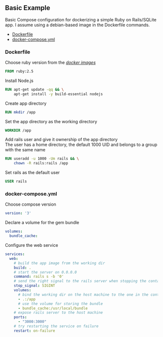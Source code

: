 ## Basic Example
Basic Compose configuration for dockerizing a simple Ruby on Rails/SQLite app.
I assume using a debian-based image in the Dockerfile commands.
* [Dockerfile](/basic/Dockerfile)
* [docker-compose.yml](/basic/docker-compose.yml)

### Dockerfile
Choose ruby version from the _[docker images](https://hub.docker.com/_/ruby/)_
```Dockerfile
FROM ruby:2.5
```
Install Node.js
```Dockerfile
RUN apt-get update -qq && \
    apt-get install -y build-essential nodejs
```
Create app directory
```Dockerfile
RUN mkdir /app
```
Set the app directory as the working directory
```Dockerfile
WORKDIR /app
```
Add rails user and give it ownership of the app directory\
The user has a home directory, the default 1000 UID and belongs to a group with the same name
```Dockerfile
RUN useradd -u 1000 -Um rails && \
    chown -R rails:rails /app
```
Set rails as the default user
```Dockerfile
USER rails
```

### docker-compose.yml
Choose compose version
```YAML
version: '3'
```
Declare a volume for the gem bundle
```YAML
volumes:
  bundle_cache:
```

Configure the web service
```YAML
services:
  web:
    # build the app image from the working dir
    build: .
    # start the server on 0.0.0.0
    command: rails s -b '0'
    # send the right signal to the rails server when stopping the container
    stop_signal: SIGINT
    volumes:
      # bind the working dir on the host machine to the one in the container
      - .:/app
      # use the volume for storing the bundle
      - bundle_cache:/usr/local/bundle
    # expose rails server to the host machine
    ports:
      - "3000:3000"
    # try restarting the service on failure
    restart: on-failure
```
